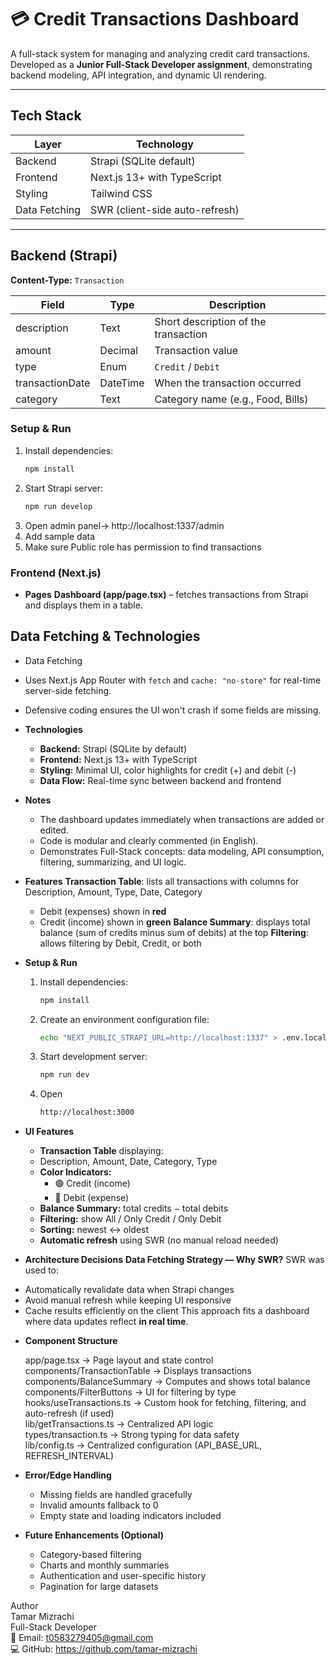 # 💳 Credit Transactions Dashboard

A full-stack system for managing and analyzing credit card transactions.  
Developed as a **Junior Full-Stack Developer assignment**, demonstrating backend modeling, API integration, and dynamic UI rendering.

---

##  Tech Stack

| Layer      | Technology                        |
|-----------|-----------------------------------|
| Backend   | Strapi (SQLite default)            |
| Frontend  | Next.js 13+ with TypeScript        |
| Styling   | Tailwind CSS                       |
| Data Fetching | SWR (client-side auto-refresh) |

---

##  Backend (Strapi)

**Content-Type:** `Transaction`

| Field            | Type          | Description                         |
|-----------------|--------------|-------------------------------------|
| description      | Text         | Short description of the transaction |
| amount           | Decimal      | Transaction value                    |
| type             | Enum         | `Credit` / `Debit`                   |
| transactionDate  | DateTime     | When the transaction occurred        |
| category         | Text         | Category name (e.g., Food, Bills)    |

### Setup & Run
1. Install dependencies:
   ```bash
   npm install
2. Start Strapi server:
   ```bash
   npm run develop
3. Open admin panel→ http://localhost:1337/admin
4. Add sample data
5. Make sure Public role has permission to find transactions

### Frontend (Next.js)
- **Pages**
   **Dashboard (app/page.tsx)** – fetches transactions from Strapi and displays them in a table.

## Data Fetching & Technologies
  - Data Fetching
  - Uses Next.js App Router with `fetch` and `cache: "no-store"` for real-time server-side fetching.
  - Defensive coding ensures the UI won't crash if some fields are missing.

- **Technologies**
  - **Backend:** Strapi (SQLite by default)
  - **Frontend:** Next.js 13+ with TypeScript
  - **Styling:** Minimal UI, color highlights for credit (+) and debit (-)
  - **Data Flow:** Real-time sync between backend and frontend

- **Notes**
  - The dashboard updates immediately when transactions are added or edited.
  - Code is modular and clearly commented (in English).
  - Demonstrates Full-Stack concepts: data modeling, API consumption, filtering, summarizing, and UI logic.

- **Features**
  **Transaction Table**: lists all transactions with columns for Description, Amount, Type, Date, Category
    * Debit (expenses) shown in   **red** 
    * Credit (income) shown in **green**
  **Balance Summary**: displays total balance (sum of credits minus sum of debits) at the top
  **Filtering**: allows filtering by Debit, Credit, or both

- **Setup & Run**
  1. Install dependencies:
      ```bash
      npm install

  2. Create an environment configuration file:
      ```bash
     echo "NEXT_PUBLIC_STRAPI_URL=http://localhost:1337" > .env.local

  3. Start development server:
      ```bash
      npm run dev

  4. Open 
     ```bash
     http://localhost:3000

- **UI Features**
  * **Transaction Table** displaying:
  * Description, Amount, Date, Category, Type
  * **Color Indicators:**
     - 🟢 Credit (income)
     - 🔴 Debit (expense)
  * **Balance Summary:** total credits − total debits
  * **Filtering:** show All / Only Credit / Only Debit
  * **Sorting:** newest ↔ oldest
  * **Automatic refresh** using SWR (no manual reload needed)

- **Architecture Decisions**
  **Data Fetching Strategy — Why SWR?**
 SWR was used to:
 * Automatically revalidate data when Strapi changes
 * Avoid manual refresh while keeping UI responsive
 * Cache results efficiently on the client
 This approach fits a dashboard where data updates reflect **in real time**.

- **Component Structure**
  
   app/page.tsx               → Page layout and state control <br>
   components/TransactionTable → Displays transactions <br>
   components/BalanceSummary   → Computes and shows total balance <br>
   components/FilterButtons    → UI for filtering by type <br>
   hooks/useTransactions.ts    → Custom hook for fetching, filtering, and auto-refresh (if used) <br>
  lib/getTransactions.ts      → Centralized API logic <br>
  types/transaction.ts        → Strong typing for data safety<br>
  lib/config.ts               → Centralized configuration (API_BASE_URL, REFRESH_INTERVAL)<br>

- **Error/Edge Handling**
  * Missing fields are handled gracefully
  * Invalid amounts fallback to 0
  * Empty state and loading indicators included

- **Future Enhancements (Optional)**
   * Category-based filtering
   * Charts and monthly summaries
   * Authentication and user-specific history
   * Pagination for large datasets


Author <br>
Tamar Mizrachi <br>
Full-Stack Developer <br>
📧 Email: t0583279405@gmail.com <br>
💻 GitHub: https://github.com/tamar-mizrachi <br>
